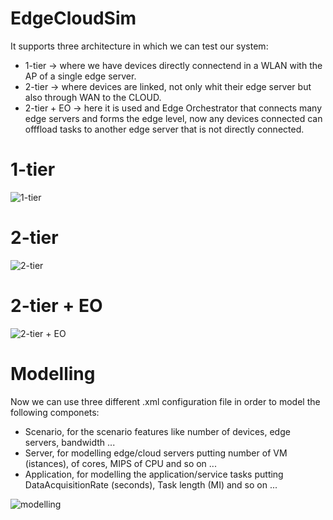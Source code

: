# EdgeCloudSim 

It supports three architecture in which we can test our system:

- 1-tier -> where we have devices directly connectend in a WLAN with the AP of a single edge server.
- 2-tier -> where devices are linked, not only whit their edge server but also through WAN to the CLOUD.
- 2-tier + EO -> here it is used and Edge Orchestrator that connects many edge servers and forms the edge level, now any devices connected can offfload tasks to another edge server that is not directly connected.

# 1-tier

![1-tier](https://user-images.githubusercontent.com/59933159/120916945-dc710100-c6ac-11eb-985f-bc11f6e65db9.png)

# 2-tier

![2-tier](https://user-images.githubusercontent.com/59933159/120916944-db3fd400-c6ac-11eb-99eb-3c03a07eac07.png)

# 2-tier + EO

![2-tier + EO](https://user-images.githubusercontent.com/59933159/120916946-dc710100-c6ac-11eb-8736-6b1dbe806b14.png)

# Modelling

Now we can use three different .xml configuration file in order to model the following componets:

- Scenario, for the scenario features like number of devices, edge servers, bandwidth ...
- Server, for modelling edge/cloud servers putting number of VM (istances), of cores, MIPS of CPU and so on ...
- Application, for modelling the application/service tasks putting DataAcquisitionRate (seconds), Task length (MI) and so on ... 

![modelling](https://user-images.githubusercontent.com/59933159/120917087-8781ba80-c6ad-11eb-8170-0c4f906d8066.png)
